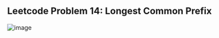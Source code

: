 ## Leetcode Problem 14: Longest Common Prefix
![image](https://github.com/Gobinda-A/Leetcode_100_DSA_Challenge/assets/75726641/b1353c69-d01b-4fdc-8370-4fb13988ab6d)
